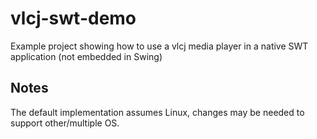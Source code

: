 # vlcj-swt-demo
Example project showing how to use a vlcj media player in a native SWT application (not embedded in Swing)

## Notes
The default implementation assumes Linux, changes may be needed to support other/multiple OS.